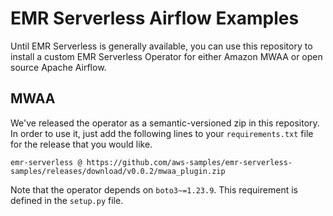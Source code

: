 # EMR Serverless Airflow Examples

Until EMR Serverless is generally available, you can use this repository to install a custom EMR Serverless Operator for either Amazon MWAA or open source Apache Airflow.

## MWAA

We've released the operator as a semantic-versioned zip in this repository. In order to use it, just add the following lines to your `requirements.txt` file for the release that you would like.

```
emr-serverless @ https://github.com/aws-samples/emr-serverless-samples/releases/download/v0.0.2/mwaa_plugin.zip
```

Note that the operator depends on `boto3~=1.23.9`. This requirement is defined in the `setup.py` file.